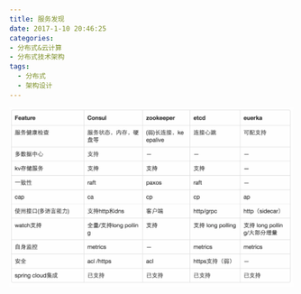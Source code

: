 ```yaml
---
title: 服务发现
date: 2017-1-10 20:46:25
categories:
- 分布式&云计算
- 分布式技术架构
tags:
  - 分布式
  - 架构设计
---
```


![servicediscovery](/images/servicediscovery.png)
<!-- more -->
